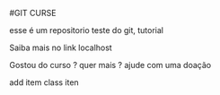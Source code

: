 #GIT CURSE

esse é um repositorio teste do git, tutorial

Saiba mais no link localhost

Gostou do curso ? quer mais ? ajude com uma doação

add item class iten
